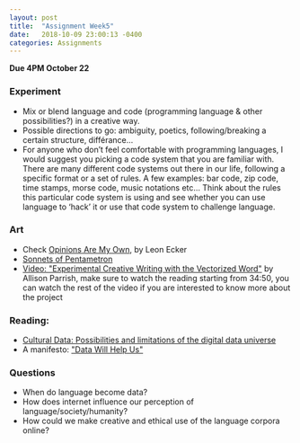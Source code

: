 ```yaml
---
layout: post
title:  "Assignment Week5"
date:   2018-10-09 23:00:13 -0400
categories: Assignments
---
```

**Due 4PM October 22**  
### Experiment
* Mix or blend language and code (programming language & other possibilities?) in a creative way.
* Possible directions to go: ambiguity, poetics, following/breaking a certain structure, différance...
* For anyone who don’t feel comfortable with programming languages, I would suggest you picking a code system that you are familiar with. There are many different code systems out there in our life, following a specific format or a set of rules. A few examples: bar code, zip code, time stamps, morse code, music notations etc… Think about the rules this particular code system is using and see whether you can use language to ‘hack’ it or use that code system to challenge language.

### Art
* Check [Opinions Are My Own](https://chrome.google.com/webstore/detail/opinions-are-my-own/khieoiopkamkfgfgddiciaiogcolelhj), by Leon Ecker
* [Sonnets of Pentametron](http://gawker.com/5905550/weird-internets-the-amazing-found-on-twitter-sonnets-of-pentametron)
* [Video: "Experimental Creative Writing with the Vectorized Word"](https://www.youtube.com/watch?v=L3D0JEA1Jdc) by Allison Parrish, make sure to watch the reading starting from 34:50, you can watch the rest of the video if you are interested to know more about the project

### Reading:
* [Cultural Data: Possibilities and limitations of the digital data universe](http://manovich.net/content/04-projects/102-cultural-data/cultural_data_article.pdf)
* A manifesto: ["Data Will Help Us"](http://datawillhelp.us/)
<!-- * surveillance capitalism? -->
<!-- * [How to think about bots?](https://motherboard.vice.com/en_us/article/qkzpdm/how-to-think-about-bots) -->

### Questions
* When do language become data?
* How does internet influence our perception of language/society/humanity?
* How could we make creative and ethical use of the language corpora online?
